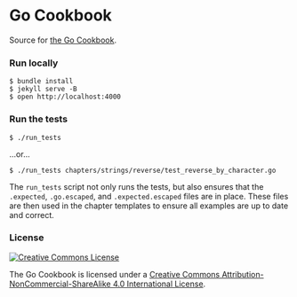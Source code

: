 # Go Cookbook

Source for [the Go Cookbook](http://golangcookbook.com).

### Run locally

```
$ bundle install
$ jekyll serve -B
$ open http://localhost:4000
```

### Run the tests

```
$ ./run_tests
```

...or...

```
$ ./run_tests chapters/strings/reverse/test_reverse_by_character.go
```

The `run_tests` script not only runs the tests, but also ensures that the `.expected`, `.go.escaped`, and `.expected.escaped` files are in place.  These files are then used in the chapter templates to ensure all examples are up to date and correct.

### License

[![Creative Commons License](https://i.creativecommons.org/l/by-nc-sa/4.0/88x31.png)](http://creativecommons.org/licenses/by-nc-sa/4.0/)

The Go Cookbook is licensed under a [Creative Commons Attribution-NonCommercial-ShareAlike 4.0 International License](http://creativecommons.org/licenses/by-nc-sa/4.0/).


